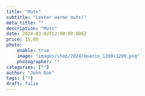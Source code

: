 ```yaml
---
title: "Muts"
subtitle: "Lekker warme muts!"
meta_title: ""
description: "Muts"
date: 2024-03-02T12:00:00.000Z
price: 15,00
photo:
    enable: true
    image: "images/shop/2024/beanie_1200x1200.png"
    photographer: ""
categories: [""]
author: "John Doe"
tags: [""]
draft: false
---
```

